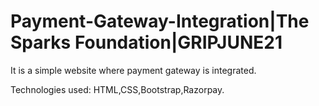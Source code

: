# Payment-Gateway-Integration|The Sparks Foundation|GRIPJUNE21
  It is a simple website where payment gateway is integrated.
  
  Technologies used: HTML,CSS,Bootstrap,Razorpay.
